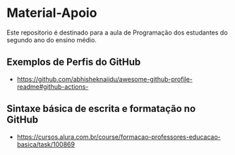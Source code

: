 # Material-Apoio
Este repositorio é destinado para a aula de Programação dos estudantes do segundo ano do ensino médio. 

## Exemplos de Perfis do GitHub
- https://github.com/abhisheknaiidu/awesome-github-profile-readme#github-actions-

## Sintaxe básica de escrita e formatação no GitHub
 - https://cursos.alura.com.br/course/formacao-professores-educacao-basica/task/100869
